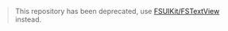 > This repository has been deprecated, use [FSUIKit/FSTextView](https://github.com/lifution/FSUIKit/tree/main/Sources/Classes/Controls/FSTextView) instead.


